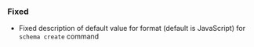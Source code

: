 ### Fixed
- Fixed description of default value for format (default is JavaScript) for `schema create` command
